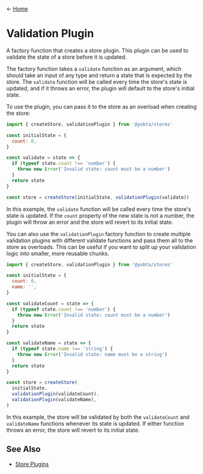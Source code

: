 &larr; [Home](../../../README.md)

# Validation Plugin

A factory function that creates a store plugin. This plugin can be used to validate the state of a store before it is updated.

The factory function takes a `validate` function as an argument, which should take an input of any type and return a state that is expected by the store. The `validate` function will be called every time the store's state is updated, and if it throws an error, the plugin will default to the store's initial state.

To use the plugin, you can pass it to the store as an overload when creating the store:

```js
import { createStore, validationPlugin } from '@yobta/stores'

const initialState = {
  count: 0,
}

const validate = state => {
  if (typeof state.count !== 'number') {
    throw new Error('Invalid state: count must be a number')
  }
  return state
}

const store = createStore(initialState, validationPlugin(validate))
```

In this example, the `validate` function will be called every time the store's state is updated. If the `count` property of the new state is not a number, the plugin will throw an error and the store will revert to its initial state.

You can also use the `validationPlugin` factory function to create multiple validation plugins with different validate functions and pass them all to the store as overloads. This can be useful if you want to split up your validation logic into smaller, more reusable chunks.

```js
import { createStore, validationPlugin } from '@yobta/stores'

const initialState = {
  count: 0,
  name: '',
}

const validateCount = state => {
  if (typeof state.count !== 'number') {
    throw new Error('Invalid state: count must be a number')
  }
  return state
}

const validateName = state => {
  if (typeof state.name !== 'string') {
    throw new Error('Invalid state: name must be a string')
  }
  return state
}

const store = createStore(
  initialState,
  validationPlugin(validateCount),
  validationPlugin(validateName),
)
```

In this example, the store will be validated by both the `validateCount` and `validateName` functions whenever its state is updated. If either function throws an error, the store will revert to its initial state.

## See Also

- [Store Plugins](../index.md)
